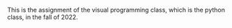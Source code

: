 This is the assignment of the visual programming class, which is the python class, in the fall of 2022.